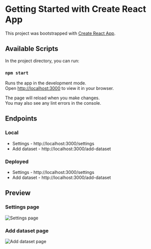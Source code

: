 # Getting Started with Create React App

This project was bootstrapped with [Create React App](https://github.com/facebook/create-react-app).

## Available Scripts

In the project directory, you can run:

### `npm start`

Runs the app in the development mode.\
Open [http://localhost:3000](http://localhost:3000) to view it in your browser.

The page will reload when you make changes.\
You may also see any lint errors in the console.

## Endpoints

### Local

- Settings - http://localhost:3000/settings
- Add dataset - http://localhost:3000/add-dataset

### Deployed

- Settings - http://localhost:3000/settings
- Add dataset - http://localhost:3000/add-dataset

## Preview

### Settings page

![Settings page](solution/Screenshot%202024-07-22%20at%204.17.06 PM.png)

### Add dataset page

![Add dataset page](solution/Screenshot%202024-07-22%20at%204.16.58 PM.png)
